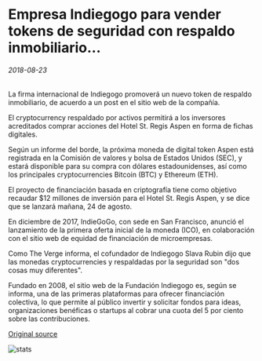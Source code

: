 # Empresa Indiegogo para vender tokens de seguridad con respaldo inmobiliario...

###### 2018-08-23

La firma internacional de Indiegogo promoverá un nuevo token de respaldo inmobiliario, de acuerdo a un post en el sitio web de la compañía.

El cryptocurrency respaldado por activos permitirá a los inversores acreditados comprar acciones del Hotel St. Regis Aspen en forma de fichas digitales.

Según un informe del borde, la próxima moneda de digital token Aspen está registrada en la Comisión de valores y bolsa de Estados Unidos (SEC), y estará disponible para su compra con dólares estadounidenses, así como los principales cryptocurrencies Bitcoin (BTC) y Ethereum (ETH).

El proyecto de financiación basada en criptografía tiene como objetivo recaudar $12 millones de inversión para el Hotel St. Regis Aspen, y se dice que se lanzará mañana, 24 de agosto.

En diciembre de 2017, IndieGoGo, con sede en San Francisco, anunció el lanzamiento de la primera oferta inicial de la moneda (ICO), en colaboración con el sitio web de equidad de financiación de microempresas.

Como The Verge informa, el cofundador de Indiegogo Slava Rubin dijo que las monedas cryptocurrencies y respaldadas por la seguridad son "dos cosas muy diferentes".

Fundado en 2008, el sitio web de la Fundación Indiegogo es, según se informa, una de las primeras plataformas para ofrecer financiación colectiva, lo que permite al público invertir y solicitar fondos para ideas, organizaciones benéficas o startups al cobrar una cuota del 5 por ciento sobre las contribuciones.

[Original source](https://cointelegraph.com/news/crowdfunding-firm-indiegogo-to-sell-real-estate-backed-security-tokens)

![stats](https://c.statcounter.com/11760860/0/a89fa40b/1/ "stats")